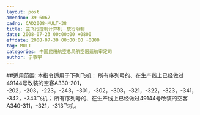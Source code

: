```yaml
---
layout: post
amendno: 39-6067
cadno: CAD2008-MULT-38
title: 主飞行控制计算机－放行限制
date: 2008-07-23 00:00:00 +0800
effdate: 2008-07-30 00:00:00 +0800
tag: MULT
categories: 中国民用航空总局航空器适航审定司
author: 于敬宇
---
```


##适用范围:
本指令适用于下列飞机： 所有序列号的、在生产线上已经做过49144号改装的空客A330-201，
-202，-203，-223，-243，-301，-302，-303，-321，-322，-323，-341，-342，-343飞机； 所有序列号的、在生产线上已经做过49144号改装的空客 A340-311，-321，-313飞机。

